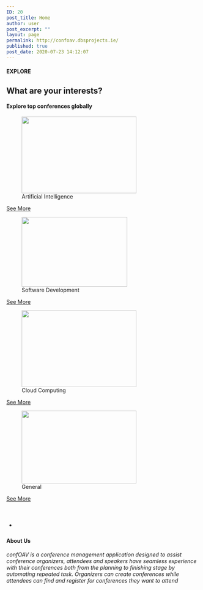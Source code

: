 ```yaml
---
ID: 20
post_title: Home
author: user
post_excerpt: ""
layout: page
permalink: http://confoav.dbsprojects.ie/
published: true
post_date: 2020-07-23 14:12:07
---
```

<h4>EXPLORE</h4>		
			<h2>What are your interests?</h2>		
			<h4>Explore top conferences globally</h4>		
							<figure>
										<img width="300" height="200" src="http://3.250.1.61/wp-content/uploads/2020/07/robots-and-artificial-intelligence-300x200.jpeg" alt="" srcset="http://3.250.1.61/wp-content/uploads/2020/07/robots-and-artificial-intelligence-300x200.jpeg 300w, http://3.250.1.61/wp-content/uploads/2020/07/robots-and-artificial-intelligence.jpeg 724w" sizes="100vw" />											<figcaption>Artificial Intelligence</figcaption>
										</figure>
			<a href="#" role="button">
						See More
					</a>
							<figure>
										<img width="276" height="182" src="http://3.250.1.61/wp-content/uploads/2020/07/download.jpg" alt="" sizes="100vw" />											<figcaption>Software Development</figcaption>
										</figure>
			<a href="#" role="button">
						See More
					</a>
							<figure>
										<img width="300" height="200" src="http://3.250.1.61/wp-content/uploads/2020/07/bigstock-d-Rendering-Cloud-Computing-267217441_1024X684-300x200.jpg" alt="" srcset="http://3.250.1.61/wp-content/uploads/2020/07/bigstock-d-Rendering-Cloud-Computing-267217441_1024X684-300x200.jpg 300w, http://3.250.1.61/wp-content/uploads/2020/07/bigstock-d-Rendering-Cloud-Computing-267217441_1024X684-768x513.jpg 768w, http://3.250.1.61/wp-content/uploads/2020/07/bigstock-d-Rendering-Cloud-Computing-267217441_1024X684.jpg 1024w" sizes="100vw" />											<figcaption>Cloud Computing</figcaption>
										</figure>
			<a href="#" role="button">
						See More
					</a>
							<figure>
										<img width="300" height="190" src="http://3.250.1.61/wp-content/uploads/2020/07/artificial-intelligence-companies-300x190.jpg" alt="" srcset="http://3.250.1.61/wp-content/uploads/2020/07/artificial-intelligence-companies-300x190.jpg 300w, http://3.250.1.61/wp-content/uploads/2020/07/artificial-intelligence-companies.jpg 490w" sizes="100vw" />											<figcaption>General</figcaption>
										</figure>
			<a href="#" role="button">
						See More
					</a>
		<p><!-- wp:paragraph --></p>
<ul>
<li>
<h1><br></h1>
</li>
</ul>
<p><!-- /wp:paragraph --></p>		
			<h4>About Us</h4>		
			<h6>confOAV is a conference management application designed to assist conference organizers, attendees and speakers have seamless experience with their  conferences both from the planning to finishing stage by automating repeated task. Organizers can create conferences while attendees can find and register for conferences they want to attend</h6>